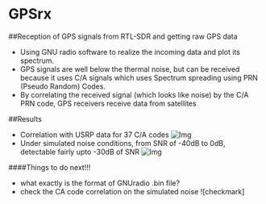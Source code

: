# GPSrx
##Reception of GPS signals from RTL-SDR and getting raw GPS data
* Using GNU radio software to realize the incoming data and plot its spectrum.
* GPS signals are well below the thermal noise, but can be received because it uses C/A signals which uses Spectrum spreading using PRN (Pseudo Random) Codes.
* By correlating the received signal (which looks like noise) by the C/A PRN code, GPS receivers receive data from satellites

##Results
* Correlation with USRP data for 37 C/A codes
  ![Img](https://raw.githubusercontent.com/ajinkyagorad/GPSrx/master/img/37CAcodeCorr.jpg)
* Under simulated noise conditions, from SNR of -40dB to 0dB, detectable fairly upto -30dB of SNR
  ![Img](https://raw.githubusercontent.com/ajinkyagorad/GPSrx/master/img/sim_noise.jpg)

####Things to do next!!!
* what exactly is the format of GNUradio .bin file?
* check the CA code correlation on the simulated noise ![checkmark]
